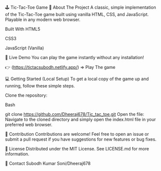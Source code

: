 🕹️ Tic-Tac-Toe Game
🎯 About The Project
A classic, simple implementation of the Tic-Tac-Toe game built using vanilla HTML, CSS, and JavaScript. Playable in any modern web browser.

Built With
HTML5

CSS3

JavaScript (Vanilla)

🚀 Live Demo
You can play the game instantly without any installation!

👉 (https://tictacsubodh.netlify.app/) => Play The game

💻 Getting Started (Local Setup)
To get a local copy of the game up and running, follow these simple steps.

Clone the repository:

Bash

git clone https://github.com/Dheeraj678/Tic_tac_toe.git
Open the file: Navigate to the cloned directory and simply open the index.html file in your preferred web browser.

🤝 Contribution
Contributions are welcome! Feel free to open an issue or submit a pull request if you have suggestions for new features or bug fixes.

📄 License
Distributed under the MIT License. See LICENSE.md for more information.

📧 Contact
Subodh Kumar Soni/Dheeraj678
